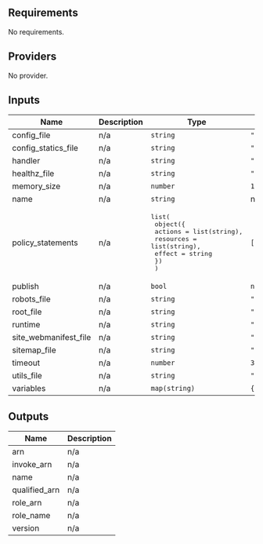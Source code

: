 ## Requirements

No requirements.

## Providers

No provider.

## Inputs

| Name | Description | Type | Default | Required |
|------|-------------|------|---------|:--------:|
| config\_file | n/a | `string` | `""` | no |
| config\_statics\_file | n/a | `string` | `""` | no |
| handler | n/a | `string` | `"index.handler"` | no |
| healthz\_file | n/a | `string` | `""` | no |
| memory\_size | n/a | `number` | `128` | no |
| name | n/a | `string` | n/a | yes |
| policy\_statements | n/a | <pre>list(<br>  object({<br>    actions   = list(string),<br>    resources = list(string),<br>    effect    = string<br>  })<br>  )</pre> | `[]` | no |
| publish | n/a | `bool` | `null` | no |
| robots\_file | n/a | `string` | `""` | no |
| root\_file | n/a | `string` | `""` | no |
| runtime | n/a | `string` | `"nodejs12.x"` | no |
| site\_webmanifest\_file | n/a | `string` | `""` | no |
| sitemap\_file | n/a | `string` | `""` | no |
| timeout | n/a | `number` | `3` | no |
| utils\_file | n/a | `string` | `""` | no |
| variables | n/a | `map(string)` | `{}` | no |

## Outputs

| Name | Description |
|------|-------------|
| arn | n/a |
| invoke\_arn | n/a |
| name | n/a |
| qualified\_arn | n/a |
| role\_arn | n/a |
| role\_name | n/a |
| version | n/a |

